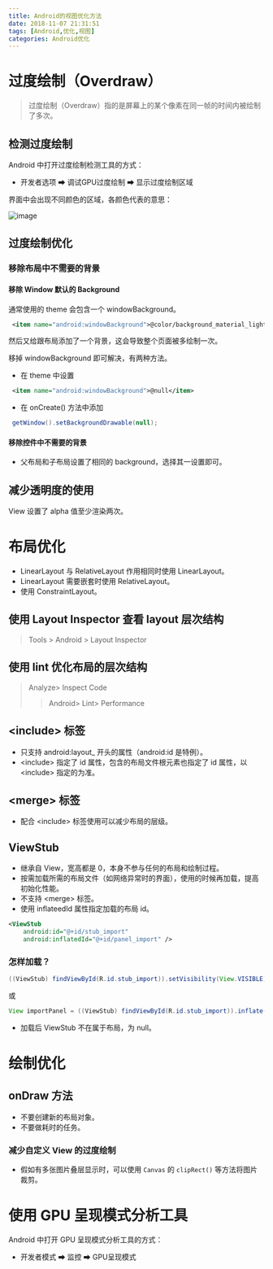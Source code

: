 ```yaml
---
title: Android的视图优化方法
date: 2018-11-07 21:31:51
tags: [Android,优化,视图]
categories: Android优化
---
```


# 过度绘制（Overdraw）
> 过度绘制（Overdraw）指的是屏幕上的某个像素在同一帧的时间内被绘制了多次。

## 检测过度绘制

Android 中打开过度绘制检测工具的方式：

- 开发者选项 ➡ 调试GPU过度绘制 ➡ 显示过度绘制区域

界面中会出现不同颜色的区域，各颜色代表的意思：

![image](http://pcrioz2ch.bkt.clouddn.com/android/layout/overdraw.webp)

## 过度绘制优化

### 移除布局中不需要的背景

#### 移除 Window 默认的 Background

通常使用的 theme 会包含一个 windowBackground。

```xml
 <item name="android:windowBackground">@color/background_material_light</item>
```

然后又给跟布局添加了一个背景，这会导致整个页面被多绘制一次。

移掉 windowBackground 即可解决，有两种方法。

- 在 theme 中设置

```xml
 <item name="android:windowBackground">@null</item>
```

- 在 onCreate() 方法中添加

```java
 getWindow().setBackgroundDrawable(null);
```

#### 移除控件中不需要的背景

- 父布局和子布局设置了相同的 background，选择其一设置即可。

## 减少透明度的使用

View 设置了 alpha 值至少渲染两次。

# 布局优化

- LinearLayout 与 RelativeLayout 作用相同时使用 LinearLayout。
- LinearLayout 需要嵌套时使用 RelativeLayout。
- 使用 ConstraintLayout。

## 使用 Layout Inspector 查看 layout 层次结构
> Tools > Android > Layout Inspector

## 使用 lint 优化布局的层次结构
> Analyze> Inspect Code
>> Android> Lint> Performance

## <include\> 标签

- 只支持 android:layout\_ 开头的属性（android:id 是特例）。
- <include\> 指定了 id 属性，包含的布局文件根元素也指定了 id 属性，以 <include\> 指定的为准。

## <merge\> 标签

- 配合 <include\> 标签使用可以减少布局的层级。

## ViewStub

- 继承自 View，宽高都是 0，本身不参与任何的布局和绘制过程。
- 按需加载所需的布局文件（如网络异常时的界面），使用的时候再加载，提高初始化性能。
- 不支持 <merge\> 标签。
- 使用 inflateedId 属性指定加载的布局 id。

```xml
<ViewStub
	android:id="@+id/stub_import"
	android:inflatedId="@+id/panel_import" />
```

### 怎样加载？

```java
((ViewStub) findViewById(R.id.stub_import)).setVisibility(View.VISIBLE);
```

或

```java
View importPanel = ((ViewStub) findViewById(R.id.stub_import)).inflate();
```

- 加载后 ViewStub 不在属于布局，为 null。

# 绘制优化

## onDraw 方法

- 不要创建新的布局对象。
- 不要做耗时的任务。

### 减少自定义 View 的过度绘制

- 假如有多张图片叠层显示时，可以使用 ```Canvas``` 的 ```clipRect()``` 等方法将图片裁剪。

# 使用 GPU 呈现模式分析工具

Android 中打开 GPU 呈现模式分析工具的方式：

- 开发者模式 ➡ 监控 ➡ GPU呈现模式